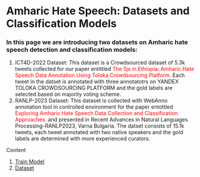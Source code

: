 # Amharic Hate Speech: Datasets and Classification Models
### In this page we are introducing two datasets on Amharic hate speech detection and classification models:
1. ICT4D-2022 Dataset: This dataset is a Crowdsourced dataset of 5.3k tweets collected for our paper entittled <span style="color:red">The 5js in Ethiopia: Amharic Hate Speech Data Annotation Using Toloka Crowdsourcing Platform.</span> Each tweet in the datset is annotated with three annotatotrs on YANDEX TOLOKA CROWDSOURCING PLATFORM and the gold labels are selected based on majority voting scheme.
2. RANLP-2023 Dataset: This dataset is collected with WebAnno annotation tool in controlled environment for the paper entottled <span style="color:red"> Exploring Amharic Hate Speech Data Collection and Classification Approaches.</span> and presented in Recent Advances in Natural Languages Processing-RANLP2023, Varna Bulgaria. The datset consists of 15.1k tweets, each tweet annotated with two native speakers and the gold labels are determined with more experienced curators. 

Content
1. [Train Model](/code/README.md)
2. [Dataset]()
